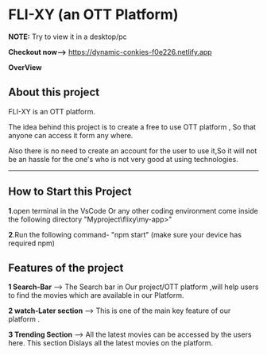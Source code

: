 # FLI-XY (an OTT Platform)

**NOTE:**
Try to view it in a desktop/pc

**Checkout now-->**
https://dynamic-conkies-f0e226.netlify.app


**OverView** 


## About this project
FLI-XY is an OTT platform.

The idea behind this project is to create a free to use OTT platform , So that anyone can access it form any where.

Also there is no need to create an account for the user to use it,So it will not be an hassle for the one's who is not very good at using technologies.

---

## How to Start this Project


**1**.open  terminal in the VsCode Or any other coding environment
come inside the following directory "Myproject\flixy\my-app>"

**2**.Run the following command-
"npm start"
(make sure your device has required npm)


## Features of the project

**1 Search-Bar** --> The Search bar in Our project/OTT platform ,will help users to find the movies which are available in our Platform.

**2 watch-Later section** --> This is one of the main key feature of our platform .


**3 Trending Section** --> All the latest movies can be accessed by the users here. This section Dislays all the latest movies on the platform.

